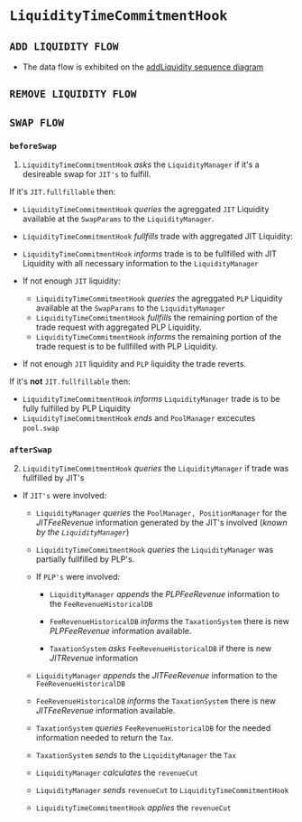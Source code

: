 # `LiquidityTimeCommitmentHook`

## `ADD LIQUIDITY FLOW`

- The data flow is exhibited on the [addLiquidity sequence diagram](../communication/sequenceDiagrams/addLiquidity.excalidraw.png)

## `REMOVE LIQUIDITY FLOW`


## `SWAP FLOW`

### `beforeSwap`

1. `LiquidityTimeCommitmentHook` _asks_ the `LiquidityManager` if it's a desireable swap for `JIT's` to fulfill.

If it's `JIT.fullfillable` then:


   - `LiquidityTimeCommitmentHook` _queries_ the agreggated `JIT` Liquidity available at the `SwapParams` to the `LiquidityManager`.
   - `LiquidityTimeCommitmentHook` _fullfills_ trade with aggregated JIT Liquidity:
   - `LiquidityTimeCommitmentHook` _informs_ trade is to be fullfilled with JIT Liquidity
   with all necessary information to the `LiquidityManager`

   - If not enough `JIT` liquidity:

     - `LiquidityTimeCommitmentHook` _queries_ the agreggated `PLP` Liquidity available at the `SwapParams` to the `LiquidityManager`
     - `LiquidityTimeCommitmentHook` _fullfills_ the remaining portion of the trade request with aggregated PLP Liquidity.
     - `LiquidityTimeCommitmentHook` _informs_ the remaining portion of the trade request is to be fullfilled with PLP Liquidity.

   - If not enough `JIT` liquidity and `PLP` liquidity the trade reverts.

If it's **not** `JIT.fullfillable` then:
   - `LiquidityTimeCommitmentHook` _informs_ `LiquidityManager` trade is to be fully fulfilled by PLP Liquidity
   - `LiquidityTimeCommitmentHook` _ends_ and `PoolManager` excecutes `pool.swap`


### `afterSwap`

2. `LiquidityTimeCommitmentHook` _queries_ the `LiquidityManager` if trade was fullfilled by JIT's

-  If `JIT's` were involved:
   
   -  `LiquidityManager` _queries_ the `PoolManager, PositionManager` for the _JITFeeRevenue_ information generated by the JIT's involved (_known by the `LiquidityManager`_)
   
   -  `LiquidityTimeCommitmentHook` _queries_ the `LiquidityManager` was partially fullfilled by PLP's.
   -  If `PLP's` were involved:
        
        - `LiquidityManager` _appends_ the  _PLPFeeRevenue_ information  to the `FeeRevenueHistoricalDB`
        
        -  `FeeRevenueHistoricalDB` _informs_ the `TaxationSystem` there is new  _PLPFeeRevenue_ information available.
        
        - `TaxationSystem` _asks_ `FeeRevenueHistoricalDB` if there is new _JITRevenue_ information

   -  `LiquidityManager` _appends_ the  _JITFeeRevenue_ information  to the `FeeRevenueHistoricalDB`
   
   -  `FeeRevenueHistoricalDB` _informs_ the `TaxationSystem` there is new  _JITFeeRevenue_ information available.
   
   -  `TaxationSystem` _queries_ `FeeRevenueHistoricalDB` for the needed information needed to return the `Tax`.
   
   -  `TaxationSystem` _sends_ to the `LiquidityManager` the `Tax`
   -  `LiquidityManager` _calculates_ the `revenueCut`
   -  `LiquidityManager` _sends_ `revenueCut` to `LiquidityTimeCommitmentHook`
   -  `LiquidityTimeCommitmentHook` _applies_ the `revenueCut`
